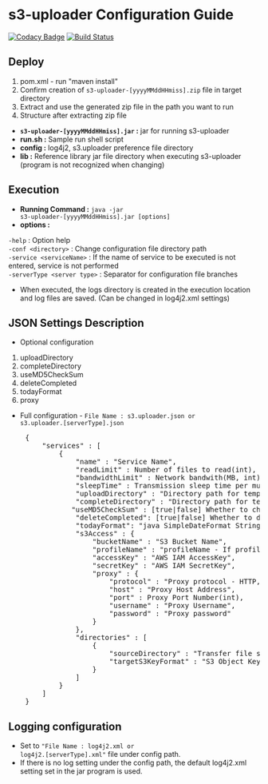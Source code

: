 # s3-uploader Configuration Guide

[![Codacy Badge](https://api.codacy.com/project/badge/Grade/1eeab09546e14a8db402359e6c3e27a7)](https://app.codacy.com/manual/anthunt01/aws-s3-uploader?utm_source=github.com&utm_medium=referral&utm_content=anthunt/aws-s3-uploader&utm_campaign=Badge_Grade_Dashboard)
[![Build Status](https://travis-ci.org/anthunt/aws-s3-uploader.svg?branch=master)](https://travis-ci.org/anthunt/aws-s3-uploader)

## Deploy

1. pom.xml \- run "maven install"   
2. Confirm creation of <code>s3\-uploader\-\[yyyyMMddHHmiss\].zip</code> file in target directory   
3. Extract and use the generated zip file in the path you want to run   
4. Structure after extracting zip file   

* **<code>s3-uploader-\[yyyyMMddHHmiss\].jar</code> :** jar for running s3-uploader   
* **run.sh :** Sample run shell script   
* **config :** log4j2, s3.uploader preference file directory   
* **lib :** Reference library jar file directory when executing s3-uploader (program is not recognized when changing)   

## Execution

- **Running Command :** <code>java -jar s3-uploader-\[yyyyMMddHHmiss\].jar \[options\]</code>   
- **options :**   

`-help` : Option help   
`-conf <directory>` : Change configuration file directory path   
`-service <serviceName>` : If the name of service to be executed is not entered, service is not performed   
`-serverType <server type>` : Separator for configuration file branches   

* When executed, the logs directory is created in the execution location and log files are saved. (Can be changed in log4j2.xml settings)   

## JSON Settings Description

* Optional configuration     

1. uploadDirectory    
2. completeDirectory   
3. useMD5CheckSum   
4. deleteCompleted     
5. todayFormat   
6. proxy    

- Full configuration - <code>File Name : s3.uploader.json or s3.uploader.\[serverType\].json</code>   

<pre>
	{
		"services" : [ 
			{
				"name" : "Service Name",
				"readLimit" : Number of files to read(int),
				"bandwidthLimit" : Network bandwith(MB, int),
				"sleepTime" : Transmission sleep time per multi-part(Seconds, int),
				"uploadDirectory" : "Directory path for temporary upload files(Default : /upload)",
				"completeDirectory" : "Directory path for temporary completion files(Default : /complete)",
			   "useMD5CheckSum" : [true|false] Whether to check .md5 file creation (Default : false),
				"deleteCompleted": [true|false] Whether to delete the completed file (Default : true),
				"todayFormat": "java SimpleDateFormat String pattern for {today} variable (Default : yyyy-MM-dd)",
				"s3Access" : {
					"bucketName" : "S3 Bucket Name",
	      			"profileName" : "profileName - If profileName is not null, accesskey and secretKey are ignored",
					"accessKey" : "AWS IAM AccessKey",
					"secretKey" : "AWS IAM SecretKey",
					"proxy" : {
						"protocol" : "Proxy protocol - HTTP, HTTPS, TCP, UDP",
						"host" : "Proxy Host Address",
						"port" : Proxy Port Number(int),
						"username" : "Proxy Username",
	        			"password" : "Proxy password"
					}
				},
				"directories" : [ 
					{
						"sourceDirectory" : "Transfer file storage directory",
						"targetS3KeyFormat" : "S3 Object Key format - {today} : Convert to yyyy-MM-dd execution date Can be changed with todayFormat setting, {fileName} : Convert to transfer file name"
					} 
				]
			} 
		]
	}
</pre>

## Logging configuration
 
* Set to <code>"File Name : log4j2.xml or log4j2.\[serverType\].xml"</code> file under config path.   
* If there is no log setting under the config path, the default log4j2.xml setting set in the jar program is used.   
